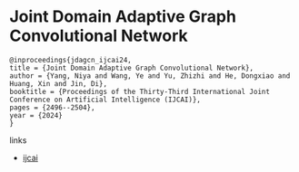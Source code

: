 # Joint Domain Adaptive Graph Convolutional Network

```
@inproceedings{jdagcn_ijcai24,
title = {Joint Domain Adaptive Graph Convolutional Network},
author = {Yang, Niya and Wang, Ye and Yu, Zhizhi and He, Dongxiao and Huang, Xin and Jin, Di},
booktitle = {Proceedings of the Thirty-Third International Joint Conference on Artificial Intelligence (IJCAI)},
pages = {2496--2504},
year = {2024}
}
```

links
- [ijcai](https://www.ijcai.org/proceedings/2024/276)
